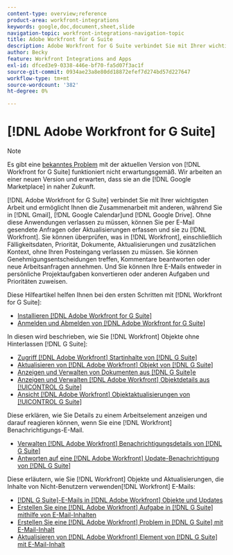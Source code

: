 ```yaml
---
content-type: overview;reference
product-area: workfront-integrations
keywords: google,doc,document,sheet,slide
navigation-topic: workfront-integrations-navigation-topic
title: Adobe Workfront für G Suite
description: Adobe Workfront for G Suite verbindet Sie mit Ihrer wichtigsten Arbeit und ermöglicht Ihnen die Zusammenarbeit mit anderen, während Sie in Gmail, Google Calendar und Google Drive bleiben. Ohne diese Anwendungen verlassen zu müssen, können Sie per E-Mail gesendete Anfragen oder Aktualisierungen erfassen und sie zu Workfront hinzufügen. Sie können überprüfen, was in Workfront geschieht, einschließlich Fälligkeitsdaten, Priorität, Dokumenten, Aktualisierungen und zusätzlichen Kontexten, ohne das Kontrollkästchen verlassen zu müssen. Sie können Genehmigungsentscheidungen treffen, Kommentare beantworten oder neue Arbeitsanfragen annehmen. Und Sie können Ihre E-Mails entweder in persönliche Projektaufgaben konvertieren oder anderen Aufgaben und Prioritäten zuweisen.
author: Becky
feature: Workfront Integrations and Apps
exl-id: dfced3e9-0338-446e-bf70-fa5d07f3ac1f
source-git-commit: 0934ae23a8e80dd18872efef7d274bd57d227647
workflow-type: tm+mt
source-wordcount: '382'
ht-degree: 0%

---
```


# [!DNL Adobe Workfront for G Suite]

>[!NOTE]
>
>Es gibt eine [bekanntes Problem](https://experienceleague.adobe.com/docs/workfront-known-issues/issues/new-workfront-experience/wf-current/wf-integrations-error-when-opening-wf-for-gsuite.html?lang=en) mit der aktuellen Version von [!DNL Workfront for G Suite] funktioniert nicht erwartungsgemäß. Wir arbeiten an einer neuen Version und erwarten, dass sie an die [!DNL Google Marketplace] in naher Zukunft.

[!DNL Adobe Workfront for G Suite] verbindet Sie mit Ihrer wichtigsten Arbeit und ermöglicht Ihnen die Zusammenarbeit mit anderen, während Sie in [!DNL Gmail], [!DNL Google Calendar]und [!DNL Google Drive]. Ohne diese Anwendungen verlassen zu müssen, können Sie per E-Mail gesendete Anfragen oder Aktualisierungen erfassen und sie zu [!DNL Workfront]. Sie können überprüfen, was in [!DNL Workfront], einschließlich Fälligkeitsdaten, Priorität, Dokumente, Aktualisierungen und zusätzlichen Kontext, ohne Ihren Posteingang verlassen zu müssen. Sie können Genehmigungsentscheidungen treffen, Kommentare beantworten oder neue Arbeitsanfragen annehmen. Und Sie können Ihre E-Mails entweder in persönliche Projektaufgaben konvertieren oder anderen Aufgaben und Prioritäten zuweisen.

Diese Hilfeartikel helfen Ihnen bei den ersten Schritten mit [!DNL Workfront for G Suite]:

* [Installieren [!DNL Adobe Workfront for G Suite]](../../workfront-integrations-and-apps/workfront-for-g-suite/install-workfront-for-gsuite.md)
* [Anmelden und Abmelden von [!DNL Adobe Workfront for G Suite]](../../workfront-integrations-and-apps/workfront-for-g-suite/log-in-and-out-wf-for-gsuite.md)

In diesen wird beschrieben, wie Sie [!DNL Workfront] Objekte ohne Hinterlassen [!DNL G Suite]:

* [Zugriff [!DNL Adobe Workfront] Startinhalte von [!DNL G Suite]](../../workfront-integrations-and-apps/workfront-for-g-suite/access-wf-home-content-from-g-suite.md)
* [Aktualisieren von [!DNL Adobe Workfront] Objekt von [!DNL G Suite]](../../workfront-integrations-and-apps/workfront-for-g-suite/update-a-workfront-object-in-gsuite.md)
* [Anzeigen und Verwalten von Dokumenten aus [!DNL G Suite]e](../../workfront-integrations-and-apps/workfront-for-g-suite/view-and-manage-documents-in-gsuite.md)
* [Anzeigen und Verwalten [!DNL Adobe Workfront] Objektdetails aus [!UICONTROL G Suite]](../../workfront-integrations-and-apps/workfront-for-g-suite/view-manage-work-item-details-in-gsuite.md)
* [Ansicht [!DNL Adobe Workfront] Objektaktualisierungen von [!UICONTROL G Suite]](../../workfront-integrations-and-apps/workfront-for-g-suite/view-object-updates-in-gsuite.md)

Diese erklären, wie Sie Details zu einem Arbeitselement anzeigen und darauf reagieren können, wenn Sie eine [!DNL Workfront] Benachrichtigungs-E-Mail.

* [Verwalten [!DNL Adobe Workfront] Benachrichtigungsdetails von [!DNL G Suite]](../../workfront-integrations-and-apps/workfront-for-g-suite/manage-wf-email-notification-details-in-gsuite.md)
* [Antworten auf eine [!DNL Adobe Workfront] Update-Benachrichtigung von [!DNL G Suite]](../../workfront-integrations-and-apps/workfront-for-g-suite/reply-to-wf-update-notification-from-gsuite.md)

Diese erläutern, wie Sie [!DNL Workfront] Objekte und Aktualisierungen, die Inhalte von Nicht-Benutzern verwenden[!DNL Workfront] E-Mails:

* [[!DNL G Suite]-E-Mails in [!DNL Adobe Workfront] Objekte und Updates](../../workfront-integrations-and-apps/workfront-for-g-suite/turn-gsuite-emails-into-wf-objects-and-updates.md)
* [Erstellen Sie eine [!DNL Adobe Workfront] Aufgabe in [!DNL G Suite] mithilfe von E-Mail-Inhalten](../../workfront-integrations-and-apps/workfront-for-g-suite/create-wf-task-in-gsuite-using-email-content.md)
* [Erstellen Sie eine [!DNL Adobe Workfront] Problem in [!DNL G Suite] mit E-Mail-Inhalt](../../workfront-integrations-and-apps/workfront-for-g-suite/create-wf-issue-in-g-suite-using-email-content.md)
* [Aktualisieren von [!DNL Adobe Workfront] Element von [!DNL G Suite] mit E-Mail-Inhalt](../../workfront-integrations-and-apps/workfront-for-g-suite/update-wf-item-using-email-content.md)
